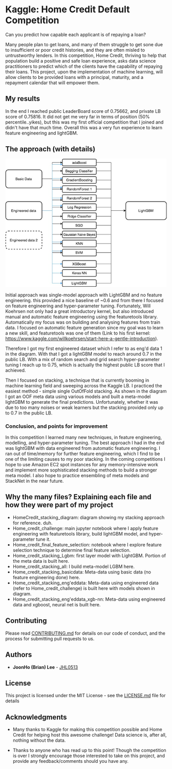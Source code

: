 # Kaggle: Home Credit Default Competition

Can you predict how capable each applicant is of repaying a loan?

Many people plan to get loans, and many of them struggle to get sone due to insufficient or poor credit histories, and they are often misled to untrustworthy lenders. In this competition, Home Credit, thriving to help that population build a positive and safe loan experience, asks data science practitioners to predict which of the clients have the capability of repaying their loans. This project, upon the implementation of machine learning, will allow clients to be provided loans with a principal, maturity, and a repayment calendar that will empower them. 

## My results

In the end I reached public LeaderBoard score of 0.75662, and private LB score of 0.75816. It did not get me very far in terms of position (50% percentile..yikes), but this was my first official competition that I joined and didn't have that much time. Overall this was a very fun experience to learn feature engineering and lightGBM. 

## The approach (with details)

![alt text](https://github.com/JHLee0513/Home_default_credit/blob/master/HomeCredit_stacking_diagram.jpg)

Initial approach was single-model approach with LightGBM and no feature engineering. this provided a nice baseline of ~0.6 and from there I focused on feature engineering and hyper-parameter tuning. Fortunately, Will Koehrsen not only had a great introductory kernel, but also introduced manual and automatic feature engineering using the featuretools library. Automatically my focus was on building and analysing features from train data. I focused on automatic feature generation since my goal was to learn a new skill, and featuretools was one of them (Link to his first kernel: https://www.kaggle.com/willkoehrsen/start-here-a-gentle-introduction).

Therefore I got my first engineered dataset which I refer to as eng'd data 1 in the diagram. With that I got a lightGBM model to reach around 0.7 in the public LB. With a mix of random search and grid search hyper-parameter tuning I reach up to 0.75, which is actually the highest public LB score that I achieved.

Then I focused on stacking, a technique that is currently booming in machine learning field and sweeping across the Kaggle LB. I practiced the easiest method - simple single OutOfFold stacking. As shown in the diagram I got an OOF meta data using various models and built a meta-model lightGBM to generate the final predictions. Unfortunately, whether it was due to too many noises or weak learners but the stacking provided only up to 0.7 in the public LB. 


### Conclusion, and points for improvement

In this competition I learned many new techniques, in feature engineering, modelling, and hyper-parameter tuning. The best approach I had in the end was lightGBM with data engineered from automatic feature engineering. I ran out of time/memory for further feature engineering, which I find to be one of the limiting causes to my poor stacking. In the coming competitions I hope to use Amazon EC2 spot instances for any memory-intensive work and implement more sophisticated stacking methods to build a stronger meta model. I also hope to practice ensembling of meta models and StackNet in the near future. 


## Why the many files? Explaining each file and how they were part of my project

* HomeCredit_stacking_diagram: diagram showing my stacking approach for reference. duh.
* Home_credit_challenge: main jupyter notebook where I apply feature engineering with featuretools library, build lightGBM model, and hyper-parameter tune it. 
* Home_credit_final_feature_selection: notebook where I explore feature selection technique to determine final feature selection.
* Home_credit_stacking_Lgbm: first layer model with LightGBM. Portion of the meta data is built here.
* Home_credit_stacking_all: I build meta-model LGBM here.
* Home_credit_stacking_basicdata: Meta-data using basic data (no feature engineering done) here.
* Home_credit_stacking_eng'eddata: Meta-data using engineered data (refer to Home_credit_challenge) is built here with models shown in diagram.
* Home_credit_stacking_eng'eddata_xgb-nn: Meta-data using engineered data and xgboost, neural net is built here.


## Contributing

Please read [CONTRIBUTING.md](https://gist.github.com) for details on our code of conduct, and the process for submitting pull requests to us.

## Authors

* **JoonHo (Brian) Lee** - [JHL0513](https://github.com/JHL0513)

## License

This project is licensed under the MIT License - see the [LICENSE.md](LICENSE.md) file for details

## Acknowledgments

* Many thanks to Kaggle for making this competition possible and Home Credit for helping host this awesome challenge! Data science is, after all, nothing without the data. 

* Thanks to anyone who has read up to this point! Though the competition is over I strongly encourage those interested to take on this project, and provide any feedback/comments should you have any. 

